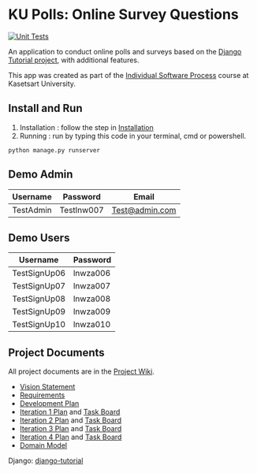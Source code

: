 # KU Polls: Online Survey Questions 
[![Unit Tests](https://github.com/TAGCH/ku-polls/actions/workflows/ku-polls.yml/badge.svg)](https://github.com/TAGCH/ku-polls/actions/workflows/ku-polls.yml)

An application to conduct online polls and surveys based
on the [Django Tutorial project](https://docs.djangoproject.com/en/4.1/intro/tutorial01/), with
additional features.

This app was created as part of the [Individual Software Process](
https://cpske.github.io/ISP) course at Kasetsart University.

## Install and Run

1. Installation : follow the step in [Installation](https://github.com/TAGCH/ku-polls/blob/iteration4/Installation.md) 
2. Running : run by typing this code in your terminal, cmd or powershell.
```
python manage.py runserver
```

## Demo Admin
| Username  | Password        | Email |
|-----------|-----------------|-------|
|   TestAdmin   | Testlnw007 | Test@admin.com |

## Demo Users
| Username  | Password        |
|-----------|-----------------|
|   TestSignUp06   | lnwza006 |
|   TestSignUp07   | lnwza007 |
|   TestSignUp08   | lnwza008 |
|   TestSignUp09   | lnwza009 |
|   TestSignUp10   | lnwza010 |

## Project Documents

All project documents are in the [Project Wiki](../../wiki/Home).

- [Vision Statement](../../wiki/Vision%20Statement)
- [Requirements](../../wiki/Requirements)
- [Development Plan](../../wiki/Development-Plan)
- [Iteration 1 Plan](../../wiki/Iteration-1-Plan) and [Task Board](https://github.com/users/TAGCH/projects/2/views/1)
- [Iteration 2 Plan](../../wiki/Iteration-2-Plan) and [Task Board](https://github.com/users/TAGCH/projects/2/views/4)
- [Iteration 3 Plan](../../wiki/Iteration-3-Plan) and [Task Board](https://github.com/users/TAGCH/projects/2/views/7)
- [Iteration 4 Plan](../../wiki/Iteration-4-Plan) and [Task Board](https://github.com/users/TAGCH/projects/2/views/8)
- [Domain Model](../../wiki/Domain-Model)

Django: [django-tutorial](https://docs.djangoproject.com/en/4.2/)